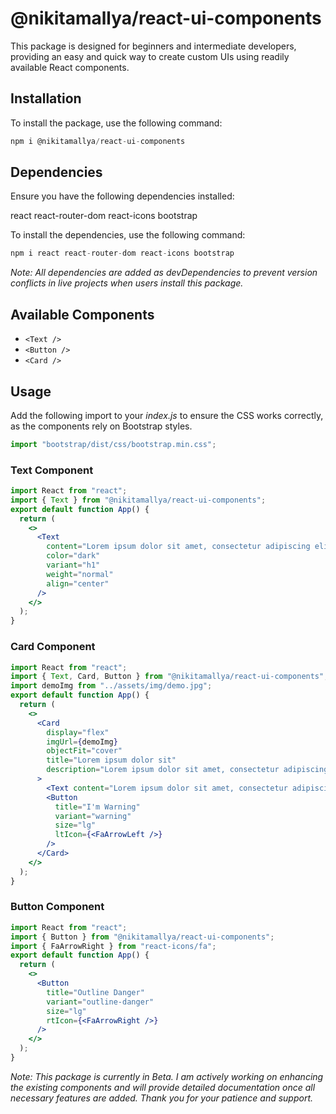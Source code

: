 # @nikitamallya/react-ui-components

This package is designed for beginners and intermediate developers, providing an easy and quick way to create custom UIs using readily available React components.

## Installation

To install the package, use the following command:

```javascript
npm i @nikitamallya/react-ui-components
```

## Dependencies

Ensure you have the following dependencies installed:

react react-router-dom react-icons bootstrap 

To install the dependencies, use the following command:

```javascript
npm i react react-router-dom react-icons bootstrap
```

_Note: All dependencies are added as devDependencies to prevent version conflicts in live projects when users install this package._

## Available Components

- `<Text />`
- `<Button />`
- `<Card />`

## Usage

Add the following import to your *index.js* to ensure the CSS works correctly, as the components rely on Bootstrap styles.

```jsx
import "bootstrap/dist/css/bootstrap.min.css";
```

### Text Component

```jsx
import React from "react";
import { Text } from "@nikitamallya/react-ui-components";
export default function App() {
  return (
    <>
      <Text
        content="Lorem ipsum dolor sit amet, consectetur adipiscing elit. Integer arcu elit, sodales vel commodo eu, dignissim id augue."
        color="dark"
        variant="h1"
        weight="normal"
        align="center"
      />
    </>
  );
}
```

### Card Component

```jsx
import React from "react";
import { Text, Card, Button } from "@nikitamallya/react-ui-components";
import demoImg from "../assets/img/demo.jpg";
export default function App() {
  return (
    <>
      <Card
        display="flex"
        imgUrl={demoImg}
        objectFit="cover"
        title="Lorem ipsum dolor sit"
        description="Lorem ipsum dolor sit amet, consectetur adipiscing elit. Integer arcu elit, sodales vel commodo eu, dignissim id augue. Donec id vestibulum felis. Lorem ipsum dolor sit amet, consectetur adipiscing elit. Integer arcu elit, sodales vel commodo eu, dignissim id augue. Donec id vestibulum felis."
      >
        <Text content="Lorem ipsum dolor sit amet, consectetur adipiscing elit. Integer arcu elit, sodales vel commodo eu, dignissim id augue." />
        <Button
          title="I'm Warning"
          variant="warning"
          size="lg"
          ltIcon={<FaArrowLeft />}
        />
      </Card>
    </>
  );
}
```

### Button Component

```jsx
import React from "react";
import { Button } from "@nikitamallya/react-ui-components";
import { FaArrowRight } from "react-icons/fa";
export default function App() {
  return (
    <>
      <Button
        title="Outline Danger"
        variant="outline-danger"
        size="lg"
        rtIcon={<FaArrowRight />}
      />
    </>
  );
}
```

_Note: This package is currently in Beta. I am actively working on enhancing the existing components and will provide detailed documentation once all necessary features are added. Thank you for your patience and support._
